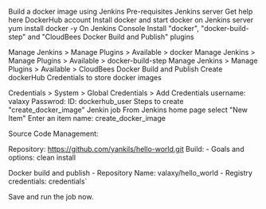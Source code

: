 Build a docker image using Jenkins
Pre-requisites
Jenkins server Get help here
DockerHub account
Install docker and start docker on Jenkins server
  yum install docker -y
On Jenkins Console
Install "docker", "docker-build-step" and "CloudBees Docker Build and Publish" plugins

Manage Jenkins > Manage Plugins > Available > docker
Manage Jenkins > Manage Plugins > Available > docker-build-step
Manage Jenkins > Manage Plugins > Available > CloudBees Docker Build and Publish
Create dockerHub Credentials to store docker images

Credentials > System > Global Credentials > Add Credentials
username: valaxy
Passwrod: <password>
ID: dockerhub_user
Steps to create "create_docker_image" Jenkin job
From Jenkins home page select "New Item"
Enter an item name: create_docker_image

Source Code Management:

Repository: https://github.com/yankils/hello-world.git
Build: - Goals and options: clean install

Docker build and publish - Repository Name: valaxy/hello_world - Registry credentials: credentials`

Save and run the job now.
